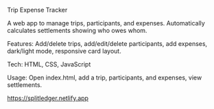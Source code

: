 Trip Expense Tracker

A web app to manage trips, participants, and expenses. Automatically calculates settlements showing who owes whom.

Features: Add/delete trips, add/edit/delete participants, add expenses, dark/light mode, responsive card layout.

Tech: HTML, CSS, JavaScript

Usage: Open index.html, add a trip, participants, and expenses, view settlements.

https://splitledger.netlify.app
